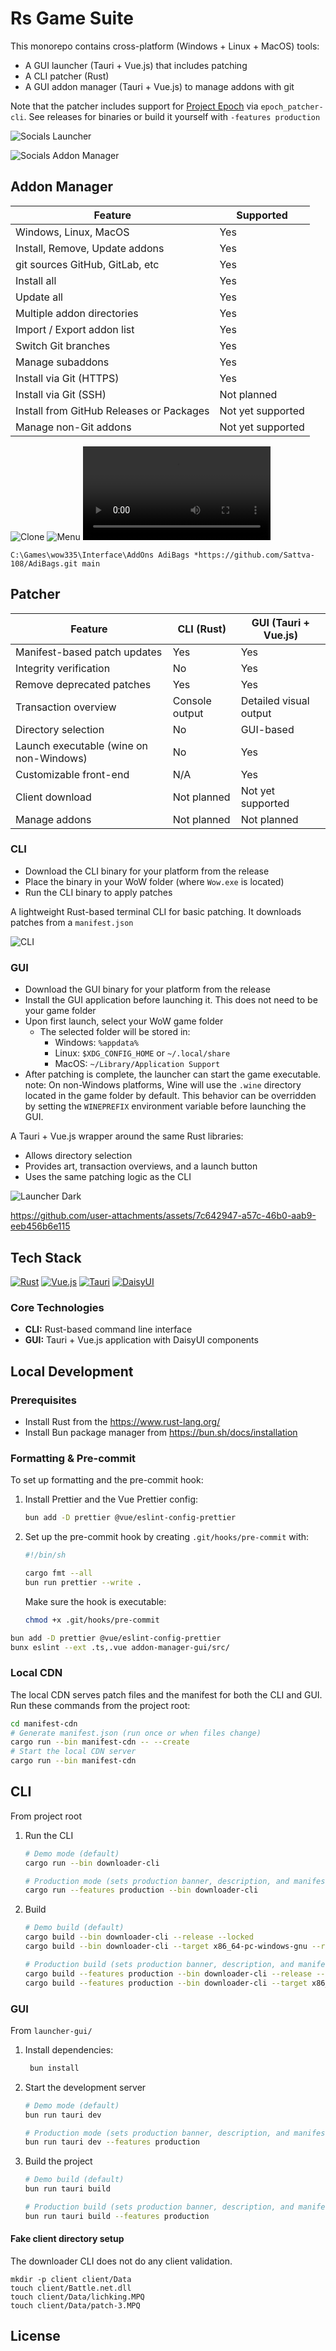 # Rs Game Suite

This monorepo contains cross-platform (Windows + Linux + MacOS) tools:

- A GUI launcher (Tauri + Vue.js) that includes patching
- A CLI patcher (Rust)
- A GUI addon manager (Tauri + Vue.js) to manage addons with git

Note that the patcher includes support for [Project Epoch](https://www.project-epoch.net/play/) via `epoch_patcher-cli`. See releases for binaries or build it yourself with `-features production`

![Socials Launcher](images/socials-launcher.png)

![Socials Addon Manager](images/socials-addon-manager.png)

## Addon Manager

| Feature                                  | Supported         |
| ---------------------------------------- | ----------------- |
| Windows, Linux, MacOS                    | Yes               |
| Install, Remove, Update addons           | Yes               |
| git sources GitHub, GitLab, etc          | Yes               |
| Install all                              | Yes               |
| Update all                               | Yes               |
| Multiple addon directories               | Yes               |
| Import / Export addon list               | Yes               |
| Switch Git branches                      | Yes               |
| Manage subaddons                         | Yes               |
| Install via Git (HTTPS)                  | Yes               |
| Install via Git (SSH)                    | Not planned       |
| Install from GitHub Releases or Packages | Not yet supported |
| Manage non-Git addons                    | Not yet supported |

![Clone](images/addon-manager/clone.png)
![Menu](images/addon-manager/main-menu.png)
<video controls src="images/addon-manager/import-video.mp4" title="Title"></video>

```
C:\Games\wow335\Interface\AddOns AdiBags *https://github.com/Sattva-108/AdiBags.git main
```

## Patcher

| Feature                                 | CLI (Rust)     | GUI (Tauri + Vue.js)   |
| --------------------------------------- | -------------- | ---------------------- |
| Manifest-based patch updates            | Yes            | Yes                    |
| Integrity verification                  | No             | Yes                    |
| Remove deprecated patches               | Yes            | Yes                    |
| Transaction overview                    | Console output | Detailed visual output |
| Directory selection                     | No             | GUI-based              |
| Launch executable (wine on non-Windows) | No             | Yes                    |
| Customizable front-end                  | N/A            | Yes                    |
| Client download                         | Not planned    | Not yet supported      |
| Manage addons                           | Not planned    | Not planned            |

### CLI

- Download the CLI binary for your platform from the release
- Place the binary in your WoW folder (where `Wow.exe` is located)
- Run the CLI binary to apply patches

A lightweight Rust-based terminal CLI for basic patching. It downloads patches from a `manifest.json`

![CLI](images/rs_patcher.gif)

### GUI

- Download the GUI binary for your platform from the release
- Install the GUI application before launching it. This does not need to be your game folder
- Upon first launch, select your WoW game folder
    - The selected folder will be stored in:
        - Windows: `%appdata%`
        - Linux: `$XDG_CONFIG_HOME` or `~/.local/share`
        - MacOS: `~/Library/Application Support`
- After patching is complete, the launcher can start the game executable.
  note: On non-Windows platforms, Wine will use the `.wine` directory located in the game folder by default. This behavior can be overridden by setting the `WINEPREFIX` environment variable before launching the GUI.

A Tauri + Vue.js wrapper around the same Rust libraries:

- Allows directory selection
- Provides art, transaction overviews, and a launch button
- Uses the same patching logic as the CLI

![Launcher Dark](images/tauri_game_launcher_dark.png)

https://github.com/user-attachments/assets/7c642947-a57c-46b0-aab9-eeb456b6e115

## Tech Stack

[![Rust](https://img.shields.io/badge/Rust-000000?style=for-the-badge&logo=rust&logoColor=white)](https://www.rust-lang.org)
[![Vue.js](https://img.shields.io/badge/Vue.js-35495E?style=for-the-badge&logo=vue.js&logoColor=4FC08D)](https://vuejs.org)
[![Tauri](https://img.shields.io/badge/Tauri-24C8D8?style=for-the-badge&logo=tauri&logoColor=white)](https://tauri.app)
[![DaisyUI](https://img.shields.io/badge/DaisyUI-5A0EF8?style=for-the-badge&logo=daisyui&logoColor=white)](https://daisyui.com)

### Core Technologies

- **CLI:** Rust-based command line interface
- **GUI:** Tauri + Vue.js application with DaisyUI components

## Local Development

### Prerequisites

- Install Rust from the https://www.rust-lang.org/
- Install Bun package manager from https://bun.sh/docs/installation

### Formatting & Pre-commit

To set up formatting and the pre-commit hook:

1. Install Prettier and the Vue Prettier config:

    ```sh
    bun add -D prettier @vue/eslint-config-prettier
    ```

2. Set up the pre-commit hook by creating `.git/hooks/pre-commit` with:

    ```bash
    #!/bin/sh

    cargo fmt --all
    bun run prettier --write .
    ```

    Make sure the hook is executable:

    ```sh
    chmod +x .git/hooks/pre-commit
    ```

```bash
bun add -D prettier @vue/eslint-config-prettier
bunx eslint --ext .ts,.vue addon-manager-gui/src/
```

### Local CDN

The local CDN serves patch files and the manifest for both the CLI and GUI. Run these commands from the project root:

```sh
cd manifest-cdn
# Generate manifest.json (run once or when files change)
cargo run --bin manifest-cdn -- --create
# Start the local CDN server
cargo run --bin manifest-cdn
```

## CLI

From project root

1. Run the CLI

    ```sh
    # Demo mode (default)
    cargo run --bin downloader-cli

    # Production mode (sets production banner, description, and manifest URL)
    cargo run --features production --bin downloader-cli
    ```

1. Build

    ```sh
    # Demo build (default)
    cargo build --bin downloader-cli --release --locked
    cargo build --bin downloader-cli --target x86_64-pc-windows-gnu --release --locked

    # Production build (sets production banner, description, and manifest URL)
    cargo build --features production --bin downloader-cli --release --locked
    cargo build --features production --bin downloader-cli --target x86_64-pc-windows-gnu --release --locked
    ```

### GUI

From `launcher-gui/`

1. Install dependencies:

    ```sh
     bun install
    ```

1. Start the development server

    ```sh
    # Demo mode (default)
    bun run tauri dev

    # Production mode (sets production banner, description, and manifest URL in the GUI)
    bun run tauri dev --features production
    ```

1. Build the project

    ```sh
    # Demo build (default)
    bun run tauri build

    # Production build (sets production banner, description, and manifest URL in the GUI)
    bun run tauri build --features production
    ```

#### Fake client directory setup

The downloader CLI does not do any client validation.

```
mkdir -p client client/Data
touch client/Battle.net.dll
touch client/Data/lichking.MPQ
touch client/Data/patch-3.MPQ
```

## License
